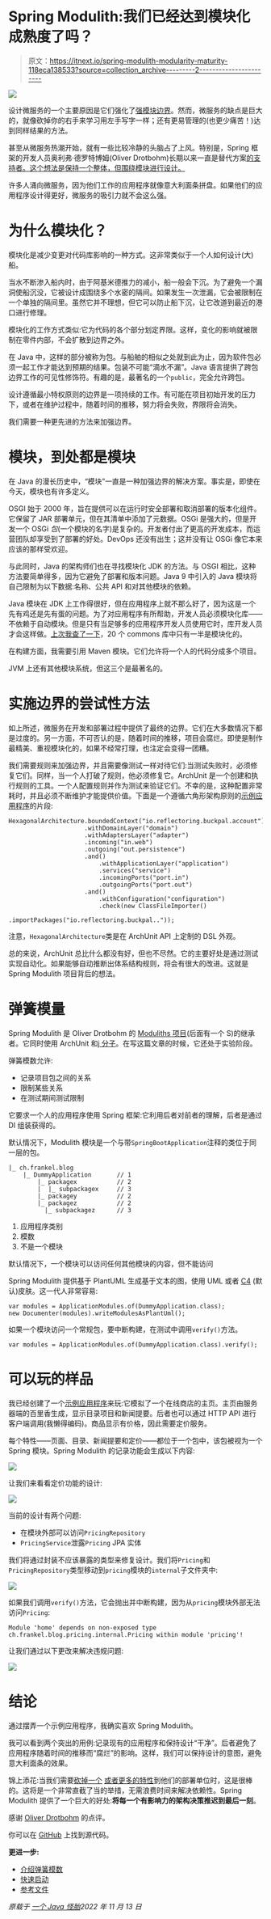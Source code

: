 # Spring Modulith:我们已经达到模块化成熟度了吗？

> 原文：<https://itnext.io/spring-modulith-modularity-maturity-118eca138533?source=collection_archive---------2----------------------->

![](img/c317760c8db003cf8b1e0fa84d3115fa.png)

设计微服务的一个主要原因是它们强化了[强模块边界](https://martinfowler.com/articles/microservice-trade-offs.html#boundaries)。然而，微服务的缺点是巨大的，就像砍掉你的右手来学习用左手写字一样；还有更易管理的(也更少痛苦！)达到同样结果的方法。

甚至从微服务热潮开始，就有一些比较冷静的头脑占了上风。特别是，Spring 框架的开发人员奥利弗·德罗特博姆(Oliver Drotbohm)长期以来一直是替代方案[的支持者。这个想法是保持一个整体，但围绕模块进行设计。](https://github.com/moduliths/moduliths)

许多人涌向微服务，因为他们工作的应用程序就像意大利面条拼盘。如果他们的应用程序设计得更好，微服务的吸引力就不会这么强。

# 为什么模块化？

模块化是减少变更对代码库影响的一种方式。这非常类似于一个人如何设计(大)船。

当水不断渗入船内时，由于阿基米德推力的减小，船一般会下沉。为了避免一个漏洞使船沉没，它被设计成围绕多个水密的隔间。如果发生一次泄漏，它会被限制在一个单独的隔间里。虽然它并不理想，但它可以防止船下沉，让它改道到最近的港口进行修理。

模块化的工作方式类似:它为代码的各个部分划定界限。这样，变化的影响就被限制在零件内部，不会扩散到边界之外。

在 Java 中，这样的部分被称为包。与船舶的相似之处就到此为止，因为软件包必须一起工作才能达到预期的结果。包装不可能“滴水不漏”。Java 语言提供了跨包边界工作的可见性修饰符。有趣的是，最著名的一个`public`，完全允许跨包。

设计遵循最小特权原则的边界是一项持续的工作。有可能在项目初始开发的压力下，或者在维护过程中，随着时间的推移，努力将会失败，界限将会消失。

我们需要一种更先进的方法来加强边界。

# 模块，到处都是模块

在 Java 的漫长历史中，“模块”一直是一种加强边界的解决方案。事实是，即使在今天，模块也有许多定义。

OSGI 始于 2000 年，旨在提供可以在运行时安全部署和取消部署的版本化组件。它保留了 JAR 部署单元，但在其清单中添加了元数据。OSGi 是强大的，但是开发一个 OSGi *包*(一个模块的名字)是复杂的。开发者付出了更高的开发成本，而运营团队却享受到了部署的好处。DevOps 还没有出生；这并没有让 OSGi 像它本来应该的那样受欢迎。

与此同时，Java 的架构师们也在寻找模块化 JDK 的方法。与 OSGI 相比，这种方法要简单得多，因为它避免了部署和版本问题。Java 9 中引入的 Java 模块将自己限制为以下数据:名称、公共 API 和对其他模块的依赖。

Java 模块在 JDK 上工作得很好，但在应用程序上就不那么好了，因为这是一个先有鸡还是先有蛋的问题。为了对应用程序有所帮助，开发人员必须模块化库——不依赖于自动模块。但是只有当足够多的应用程序开发人员使用它时，库开发人员才会这样做。[上次我查了一下](https://blog.frankel.ch/update-state-java-modularization/)，20 个 commons 库中只有一半是模块化的。

在构建方面，我需要引用 Maven 模块。它们允许将一个人的代码分成多个项目。

JVM 上还有其他模块系统，但这三个是最著名的。

# 实施边界的尝试性方法

如上所述，微服务在开发和部署过程中提供了最终的边界。它们在大多数情况下都是过度的。另一方面，不可否认的是，随着时间的推移，项目会腐烂。即使是制作最精美、重视模块化的，如果不经常打理，也注定会变得一团糟。

我们需要规则来加强边界，并且需要像测试一样对待它们:当测试失败时，必须修复它们。同样，当一个人打破了规则，他必须修复它。ArchUnit 是一个创建和执行规则的工具。一个人配置规则并作为测试来验证它们。不幸的是，这种配置非常耗时，并且必须不断维护才能提供价值。下面是一个遵循六角形架构原则的[示例应用程序](https://github.com/thombergs/buckpal)的片段:

```
HexagonalArchitecture.boundedContext("io.reflectoring.buckpal.account")
                     .withDomainLayer("domain")
                     .withAdaptersLayer("adapter")
                     .incoming("in.web")
                     .outgoing("out.persistence")
                     .and()
                         .withApplicationLayer("application")
                         .services("service")
                         .incomingPorts("port.in")
                         .outgoingPorts("port.out")
                     .and()
                         .withConfiguration("configuration")
                         .check(new ClassFileImporter()
                         .importPackages("io.reflectoring.buckpal.."));
```

注意，`HexagonalArchitecture`类是在 ArchUnit API 上定制的 DSL 外观。

总的来说，ArchUnit 总比什么都没有好，但也不尽然。它的主要好处是通过测试实现自动化。如果能够自动推断出体系结构规则，将会有很大的改进。这就是 Spring Modulith 项目背后的想法。

# 弹簧模量

Spring Modulith 是 Oliver Drotbohm 的 [Moduliths 项目](https://github.com/moduliths/moduliths)(后面有一个 S)的继承者。它同时使用 ArchUnit 和[j 分子](https://github.com/xmolecules/jmolecules)。在写这篇文章的时候，它还处于实验阶段。

弹簧模数允许:

*   记录项目包之间的关系
*   限制某些关系
*   在测试期间测试限制

它要求一个人的应用程序使用 Spring 框架:它利用后者对前者的理解，后者是通过 DI 组装获得的。

默认情况下，Modulith 模块是一个与带`SpringBootApplication`注释的类位于同一层的包。

```
|_ ch.frankel.blog
    |_ DummyApplication       // 1
        |_ packagex           // 2
        |  |_ subpackagex     // 3
        |_ packagey           // 2
        |_ packagez           // 2
          |_ subpackagez      // 3
```

1.  应用程序类别
2.  模数
3.  不是一个模块

默认情况下，一个模块可以访问任何其他模块的内容，但不能访问

Spring Modulith 提供基于 PlantUML 生成基于文本的图，使用 UML 或者 [C4](https://c4model.com/) (默认)皮肤。这一代人非常容易:

```
var modules = ApplicationModules.of(DummyApplication.class);
new Documenter(modules).writeModulesAsPlantUml();
```

如果一个模块访问一个常规包，要中断构建，在测试中调用`verify()`方法。

```
var modules = ApplicationModules.of(DummyApplication.class).verify();
```

# 可以玩的样品

我已经创建了一个[示例应用程序](https://github.com/ajavageek/spring-modulith-sample)来玩:它模拟了一个在线商店的主页。主页由服务器端的百里香生成，显示目录项目和新闻提要。后者也可以通过 HTTP API 进行客户端调用(我懒得编码)。商品显示有价格，因此需要定价服务。

每个特性——页面、目录、新闻提要和定价——都位于一个包中，该包被视为一个 Spring 模块。Spring Modulith 的记录功能会生成以下内容:

![](img/d7e6ab8879e4de2976884aa440527a2a.png)

让我们来看看定价功能的设计:

![](img/480cb0a7f2af5036546ca33b92aa6cf2.png)

当前的设计有两个问题:

*   在模块外部可以访问`PricingRepository`
*   `PricingService`泄露`Pricing` JPA 实体

我们将通过封装不应该暴露的类型来修复设计。我们将`Pricing`和`PricingRepository`类型移动到`pricing`模块的`internal`子文件夹中:

![](img/5cb0794759261be0a82de7ee1515818a.png)

如果我们调用`verify()`方法，它会抛出并中断构建，因为从`pricing`模块外部无法访问`Pricing`:

```
Module 'home' depends on non-exposed type ch.frankel.blog.pricing.internal.Pricing within module 'pricing'!
```

让我们通过以下更改来解决违规问题:

![](img/6a001538d8b7f92d10d5b05ec9e1c4af.png)

# 结论

通过摆弄一个示例应用程序，我确实喜欢 Spring Modulith。

我可以看到两个突出的用例:记录现有的应用程序和保持设计“干净”。后者避免了应用程序随着时间的推移而“腐烂”的影响。这样，我们可以保持设计的意图，避免意大利面条的效果。

锦上添花:当我们需要[砍掉一个](https://blog.frankel.ch/chopping-monolith/) [或者更多的特性](https://blog.frankel.ch/chopping-monolith-demo/)到他们的部署单位时，这是很棒的。这将是一个非常直截了当的举措，无需浪费时间来解决依赖性。Spring Modulith 提供了一个巨大的好处:**将每一个有影响力的架构决策推迟到最后一刻**。

感谢 [Oliver Drotbohm](https://twitter.com/odrotbohm) 的点评。

你可以在 [GitHub](https://github.com/ajavageek/spring-modulith-sample) 上找到源代码。

**更进一步:**

*   [介绍弹簧模数](https://spring.io/blog/2022/10/21/introducing-spring-modulith)
*   [快速启动](https://spring.io/projects/spring-modulith)
*   [参考文件](https://docs.spring.io/spring-modulith/docs/0.1.0-M1/reference/html/)

*原载于* [*一个 Java 怪胎*](https://blog.frankel.ch/spring-modulith-modularity-maturity/)*2022 年 11 月 13 日*